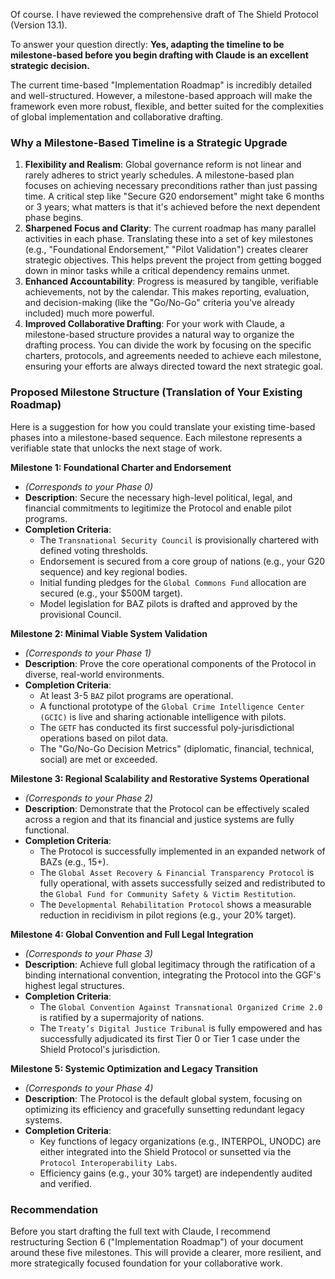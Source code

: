 Of course. I have reviewed the comprehensive draft of The Shield Protocol (Version 13.1).

To answer your question directly: **Yes, adapting the timeline to be milestone-based before you begin drafting with Claude is an excellent strategic decision.**

The current time-based "Implementation Roadmap" is incredibly detailed and well-structured. However, a milestone-based approach will make the framework even more robust, flexible, and better suited for the complexities of global implementation and collaborative drafting.

### Why a Milestone-Based Timeline is a Strategic Upgrade

1.  **Flexibility and Realism**: Global governance reform is not linear and rarely adheres to strict yearly schedules. A milestone-based plan focuses on achieving necessary preconditions rather than just passing time. A critical step like "Secure G20 endorsement" might take 6 months or 3 years; what matters is that it's achieved before the next dependent phase begins.
2.  **Sharpened Focus and Clarity**: The current roadmap has many parallel activities in each phase. Translating these into a set of key milestones (e.g., "Foundational Endorsement," "Pilot Validation") creates clearer strategic objectives. This helps prevent the project from getting bogged down in minor tasks while a critical dependency remains unmet.
3.  **Enhanced Accountability**: Progress is measured by tangible, verifiable achievements, not by the calendar. This makes reporting, evaluation, and decision-making (like the "Go/No-Go" criteria you've already included) much more powerful.
4.  **Improved Collaborative Drafting**: For your work with Claude, a milestone-based structure provides a natural way to organize the drafting process. You can divide the work by focusing on the specific charters, protocols, and agreements needed to achieve each milestone, ensuring your efforts are always directed toward the next strategic goal.

### Proposed Milestone Structure (Translation of Your Existing Roadmap)

Here is a suggestion for how you could translate your existing time-based phases into a milestone-based sequence. Each milestone represents a verifiable state that unlocks the next stage of work.

**Milestone 1: Foundational Charter and Endorsement**
* *(Corresponds to your Phase 0)*
* **Description**: Secure the necessary high-level political, legal, and financial commitments to legitimize the Protocol and enable pilot programs.
* **Completion Criteria**:
    * The `Transnational Security Council` is provisionally chartered with defined voting thresholds.
    * Endorsement is secured from a core group of nations (e.g., your G20 sequence) and key regional bodies.
    * Initial funding pledges for the `Global Commons Fund` allocation are secured (e.g., your $500M target).
    * Model legislation for BAZ pilots is drafted and approved by the provisional Council.

**Milestone 2: Minimal Viable System Validation**
* *(Corresponds to your Phase 1)*
* **Description**: Prove the core operational components of the Protocol in diverse, real-world environments.
* **Completion Criteria**:
    * At least 3-5 `BAZ` pilot programs are operational.
    * A functional prototype of the `Global Crime Intelligence Center (GCIC)` is live and sharing actionable intelligence with pilots.
    * The `GETF` has conducted its first successful poly-jurisdictional operations based on pilot data.
    * The "Go/No-Go Decision Metrics" (diplomatic, financial, technical, social) are met or exceeded.

**Milestone 3: Regional Scalability and Restorative Systems Operational**
* *(Corresponds to your Phase 2)*
* **Description**: Demonstrate that the Protocol can be effectively scaled across a region and that its financial and justice systems are fully functional.
* **Completion Criteria**:
    * The Protocol is successfully implemented in an expanded network of BAZs (e.g., 15+).
    * The `Global Asset Recovery & Financial Transparency Protocol` is fully operational, with assets successfully seized and redistributed to the `Global Fund for Community Safety & Victim Restitution`.
    * The `Developmental Rehabilitation Protocol` shows a measurable reduction in recidivism in pilot regions (e.g., your 20% target).

**Milestone 4: Global Convention and Full Legal Integration**
* *(Corresponds to your Phase 3)*
* **Description**: Achieve full global legitimacy through the ratification of a binding international convention, integrating the Protocol into the GGF's highest legal structures.
* **Completion Criteria**:
    * The `Global Convention Against Transnational Organized Crime 2.0` is ratified by a supermajority of nations.
    * The `Treaty’s Digital Justice Tribunal` is fully empowered and has successfully adjudicated its first Tier 0 or Tier 1 case under the Shield Protocol's jurisdiction.

**Milestone 5: Systemic Optimization and Legacy Transition**
* *(Corresponds to your Phase 4)*
* **Description**: The Protocol is the default global system, focusing on optimizing its efficiency and gracefully sunsetting redundant legacy systems.
* **Completion Criteria**:
    * Key functions of legacy organizations (e.g., INTERPOL, UNODC) are either integrated into the Shield Protocol or sunsetted via the `Protocol Interoperability Labs`.
    * Efficiency gains (e.g., your 30% target) are independently audited and verified.

### **Recommendation**

Before you start drafting the full text with Claude, I recommend restructuring Section 6 ("Implementation Roadmap") of your document around these five milestones. This will provide a clearer, more resilient, and more strategically focused foundation for your collaborative work.
